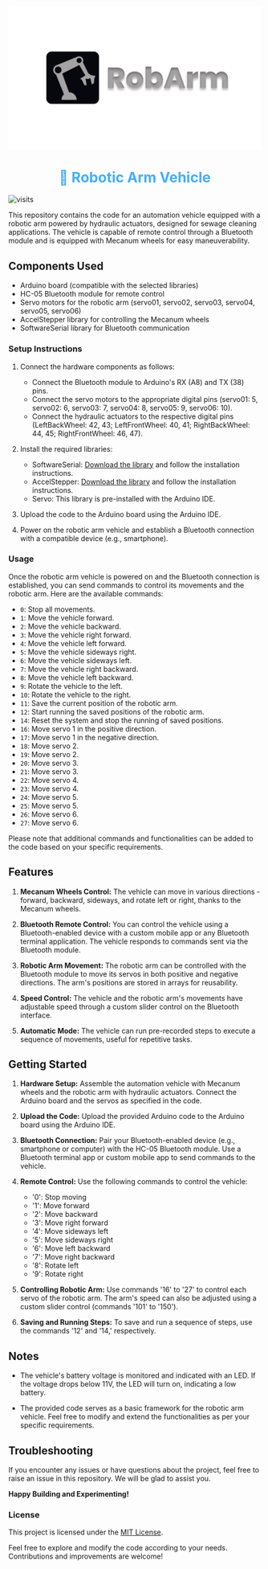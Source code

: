 <img align="center" src="https://github.com/PrakasRavichandran/PrakasRavichandran/blob/main/logo/rob.png">
<h1 align="center" style="color: #44AEFB;">🤖 Robotic Arm Vehicle</h1>

![visits](https://visit-counter.vercel.app/counter.png?page=https%3A%2F%2Fgithub.com%2FPrakasRavichandran%2Frobotic-arm-vehicle&s=40&c=00ff00&bg=00000000&no=2&ff=digi&tb=&ta=)

This repository contains the code for an automation vehicle equipped with a robotic arm powered by hydraulic actuators, designed for sewage cleaning applications. The vehicle is capable of remote control through a Bluetooth module and is equipped with Mecanum wheels for easy maneuverability.

## Components Used

- Arduino board (compatible with the selected libraries)
- HC-05 Bluetooth module for remote control
- Servo motors for the robotic arm (servo01, servo02, servo03, servo04, servo05, servo06)
- AccelStepper library for controlling the Mecanum wheels
- SoftwareSerial library for Bluetooth communication
### Setup Instructions

1. Connect the hardware components as follows:
   - Connect the Bluetooth module to Arduino's RX (A8) and TX (38) pins.
   - Connect the servo motors to the appropriate digital pins (servo01: 5, servo02: 6, servo03: 7, servo04: 8, servo05: 9, servo06: 10).
   - Connect the hydraulic actuators to the respective digital pins (LeftBackWheel: 42, 43; LeftFrontWheel: 40, 41; RightBackWheel: 44, 45; RightFrontWheel: 46, 47).

2. Install the required libraries:
   - SoftwareSerial: [Download the library](https://www.arduino.cc/en/Reference/SoftwareSerial) and follow the installation instructions.
   - AccelStepper: [Download the library](https://www.arduino.cc/reference/en/libraries/accelstepper/) and follow the installation instructions.
   - Servo: This library is pre-installed with the Arduino IDE.

3. Upload the code to the Arduino board using the Arduino IDE.

4. Power on the robotic arm vehicle and establish a Bluetooth connection with a compatible device (e.g., smartphone).

### Usage

Once the robotic arm vehicle is powered on and the Bluetooth connection is established, you can send commands to control its movements and the robotic arm. Here are the available commands:

- `0`: Stop all movements.
- `1`: Move the vehicle forward.
- `2`: Move the vehicle backward.
- `3`: Move the vehicle right forward.
- `4`: Move the vehicle left forward.
- `5`: Move the vehicle sideways right.
- `6`: Move the vehicle sideways left.
- `7`: Move the vehicle right backward.
- `8`: Move the vehicle left backward.
- `9`: Rotate the vehicle to the left.
- `10`: Rotate the vehicle to the right.
- `11`: Save the current position of the robotic arm.
- `12`: Start running the saved positions of the robotic arm.
- `14`: Reset the system and stop the running of saved positions.
- `16`: Move servo 1 in the positive direction.
- `17`: Move servo 1 in the negative direction.
- `18`: Move servo 2.
- `19`: Move servo 2.
- `20`: Move servo 3.
- `21`: Move servo 3.
- `22`: Move servo 4.
- `23`: Move servo 4.
- `24`: Move servo 5.
- `25`: Move servo 5.
- `26`: Move servo 6.
- `27`: Move servo 6.

Please note that additional commands and functionalities can be added to the code based on your specific requirements.

## Features

1. **Mecanum Wheels Control:** The vehicle can move in various directions - forward, backward, sideways, and rotate left or right, thanks to the Mecanum wheels.

2. **Bluetooth Remote Control:** You can control the vehicle using a Bluetooth-enabled device with a custom mobile app or any Bluetooth terminal application. The vehicle responds to commands sent via the Bluetooth module.

3. **Robotic Arm Movement:** The robotic arm can be controlled with the Bluetooth module to move its servos in both positive and negative directions. The arm's positions are stored in arrays for reusability.

4. **Speed Control:** The vehicle and the robotic arm's movements have adjustable speed through a custom slider control on the Bluetooth interface.

5. **Automatic Mode:** The vehicle can run pre-recorded steps to execute a sequence of movements, useful for repetitive tasks.

## Getting Started

1. **Hardware Setup:** Assemble the automation vehicle with Mecanum wheels and the robotic arm with hydraulic actuators. Connect the Arduino board and the servos as specified in the code.

2. **Upload the Code:** Upload the provided Arduino code to the Arduino board using the Arduino IDE.

3. **Bluetooth Connection:** Pair your Bluetooth-enabled device (e.g., smartphone or computer) with the HC-05 Bluetooth module. Use a Bluetooth terminal app or custom mobile app to send commands to the vehicle.

4. **Remote Control:** Use the following commands to control the vehicle:
   - '0': Stop moving
   - '1': Move forward
   - '2': Move backward
   - '3': Move right forward
   - '4': Move sideways left
   - '5': Move sideways right
   - '6': Move left backward
   - '7': Move right backward
   - '8': Rotate left
   - '9': Rotate right

5. **Controlling Robotic Arm:** Use commands '16' to '27' to control each servo of the robotic arm. The arm's speed can also be adjusted using a custom slider control (commands '101' to '150').

6. **Saving and Running Steps:** To save and run a sequence of steps, use the commands '12' and '14,' respectively.

## Notes

- The vehicle's battery voltage is monitored and indicated with an LED. If the voltage drops below 11V, the LED will turn on, indicating a low battery.

- The provided code serves as a basic framework for the robotic arm vehicle. Feel free to modify and extend the functionalities as per your specific requirements.

## Troubleshooting

If you encounter any issues or have questions about the project, feel free to raise an issue in this repository. We will be glad to assist you.

**Happy Building and Experimenting!**


### License

This project is licensed under the [MIT License](LICENSE).

Feel free to explore and modify the code according to your needs. Contributions and improvements are welcome!
